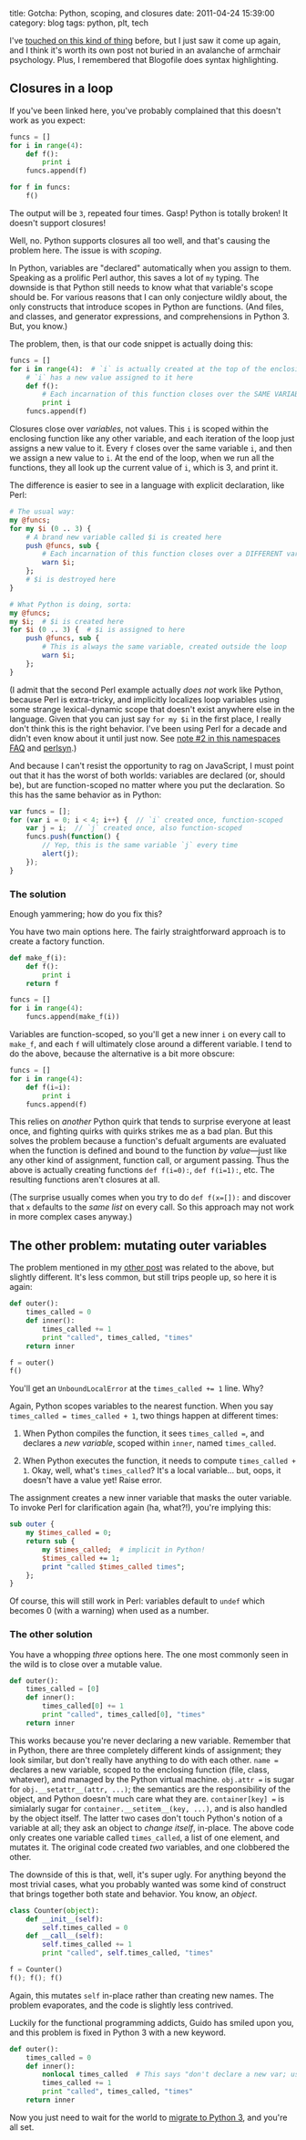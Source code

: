 title: Gotcha: Python, scoping, and closures
date: 2011-04-24 15:39:00
category: blog
tags: python, plt, tech

I've [touched on this kind of thing][architectural fallacies] before, but I just saw it come up again, and I think it's worth its own post not buried in an avalanche of armchair psychology.  Plus, I remembered that Blogofile does syntax highlighting.

## Closures in a loop

If you've been linked here, you've probably complained that this doesn't work as you expect:

```python
funcs = []
for i in range(4):
    def f():
        print i
    funcs.append(f)

for f in funcs:
    f()
```

The output will be `3`, repeated four times.  Gasp!  Python is totally broken!  It doesn't support closures!

Well, no.  Python supports closures all too well, and that's causing the problem here.  The issue is with _scoping_.

<!-- more -->

In Python, variables are "declared" automatically when you assign to them.  Speaking as a prolific Perl author, this saves a lot of `my` typing.  The downside is that Python still needs to know what that variable's scope should be.  For various reasons that I can only conjecture wildly about, the only constructs that introduce scopes in Python are functions.  (And files, and classes, and generator expressions, and comprehensions in Python 3.  But, you know.)

The problem, then, is that our code snippet is actually doing this:

```python
funcs = []
for i in range(4):  # `i` is actually created at the top of the enclosing function, only once
    # `i` has a new value assigned to it here
    def f():
        # Each incarnation of this function closes over the SAME VARIABLE, `i`
        print i
    funcs.append(f)
```

Closures close over _variables_, not values.  This `i` is scoped within the enclosing function like any other variable, and each iteration of the loop just assigns a new value to it.  Every `f` closes over the same variable `i`, and then we assign a new value to `i`.  At the end of the loop, when we run all the functions, they all look up the current value of `i`, which is 3, and print it.

The difference is easier to see in a language with explicit declaration, like Perl:

```perl
# The usual way:
my @funcs;
for my $i (0 .. 3) {
    # A brand new variable called $i is created here
    push @funcs, sub {
        # Each incarnation of this function closes over a DIFFERENT variable; they're just all named `$i`
        warn $i;
    };
    # $i is destroyed here
}

# What Python is doing, sorta:
my @funcs;
my $i;  # $i is created here
for $i (0 .. 3) {  # $i is assigned to here
    push @funcs, sub {
        # This is always the same variable, created outside the loop
        warn $i;
    };
}
```

(I admit that the second Perl example actually _does not_ work like Python, because Perl is extra-tricky, and implicitly localizes loop variables using some strange lexical-dynamic scope that doesn't exist anywhere else in the language.  Given that you can just say `for my $i` in the first place, I really don't think this is the right behavior.  I've been using Perl for a decade and didn't even know about it until just now.  See [note #2 in this namespaces FAQ][perl namespaces] and [perlsyn][perlsyn foreach].)

And because I can't resist the opportunity to rag on JavaScript, I must point out that it has the worst of both worlds: variables are declared (or, should be), but are function-scoped no matter where you put the declaration.  So this has the same behavior as in Python:

```javascript
var funcs = [];
for (var i = 0; i < 4; i++) {  // `i` created once, function-scoped
    var j = i;  // `j` created once, also function-scoped
    funcs.push(function() {
        // Yep, this is the same variable `j` every time
        alert(j);
    });
}
```


### The solution

Enough yammering; how do you fix this?

You have two main options here.  The fairly straightforward approach is to create a factory function.

```python
def make_f(i):
    def f():
        print i
    return f

funcs = []
for i in range(4):
    funcs.append(make_f(i))
```

Variables are function-scoped, so you'll get a new inner `i` on every call to `make_f`, and each `f` will ultimately close around a different variable.  I tend to do the above, because the alternative is a bit more obscure:

```python
funcs = []
for i in range(4):
    def f(i=i):
        print i
    funcs.append(f)
```

This relies on _another_ Python quirk that tends to surprise everyone at least once, and fighting quirks with quirks strikes me as a bad plan.  But this solves the problem because a function's defualt arguments are evaluated when the function is defined and bound to the function _by value_—just like any other kind of assignment, function call, or argument passing.  Thus the above is actually creating functions `def f(i=0):`, `def f(i=1):`, etc.  The resulting functions aren't closures at all.

(The surprise usually comes when you try to do `def f(x=[]):` and discover that `x` defaults to the _same list_ on every call.  So this approach may not work in more complex cases anyway.)


## The other problem: mutating outer variables

The problem mentioned in my [other post][architectural fallacies] was related to the above, but slightly different.  It's less common, but still trips people up, so here it is again:

```python
def outer():
    times_called = 0
    def inner():
        times_called += 1
        print "called", times_called, "times"
    return inner

f = outer()
f()
```

You'll get an `UnboundLocalError` at the `times_called += 1` line.  Why?

Again, Python scopes variables to the nearest function.  When you say `times_called = times_called + 1`, two things happen at different times:

1. When Python compiles the function, it sees `times_called =`, and declares a _new variable_, scoped within `inner`, named `times_called`.

2. When Python executes the function, it needs to compute `times_called + 1`.  Okay, well, what's `times_called`?  It's a local variable...  but, oops, it doesn't have a value yet!  Raise error.

The assignment creates a new inner variable that masks the outer variable.  To invoke Perl for clarification again (ha, what?!), you're implying this:

```perl
sub outer {
    my $times_called = 0;
    return sub {
        my $times_called;  # implicit in Python!
        $times_called += 1;
        print "called $times_called times";
    };
}
```

Of course, this will still work in Perl: variables default to `undef` which becomes 0 (with a warning) when used as a number.


### The other solution

You have a whopping _three_ options here.  The one most commonly seen in the wild is to close over a mutable value.

```python
def outer():
    times_called = [0]
    def inner():
        times_called[0] += 1
        print "called", times_called[0], "times"
    return inner
```

This works because you're never declaring a new variable.  Remember that in Python, there are three completely different kinds of assignment; they look similar, but don't really have anything to do with each other.  `name =` declares a new variable, scoped to the enclosing function (file, class, whatever), and managed by the Python virtual machine.  `obj.attr =` is sugar for `obj.__setattr__(attr, ...)`; the semantics are the responsibility of the object, and Python doesn't much care what they are.  `container[key] =` is simialarly sugar for `container.__setitem__(key, ...)`, and is also handled by the object itself.  The latter two cases don't touch Python's notion of a variable at all; they ask an object to _change itself_, in-place.  The above code only creates one variable called `times_called`, a list of one element, and mutates it.  The original code created _two_ variables, and one clobbered the other.

The downside of this is that, well, it's super ugly.  For anything beyond the most trivial cases, what you probably wanted was some kind of construct that brings together both state and behavior.  You know, an _object_.

```python
class Counter(object):
    def __init__(self):
        self.times_called = 0
    def __call__(self):
        self.times_called += 1
        print "called", self.times_called, "times"

f = Counter()
f(); f(); f()
```

Again, this mutates `self` in-place rather than creating new names.  The problem evaporates, and the code is slightly less contrived.

Luckily for the functional programming addicts, Guido has smiled upon you, and this problem is fixed in Python 3 with a new keyword.

```python
def outer():
    times_called = 0
    def inner():
        nonlocal times_called  # This says "don't declare a new var; use the outer one", just like `global`
        times_called += 1
        print "called", times_called, "times"
    return inner
```

Now you just need to wait for the world to [migrate to Python 3][python 3 wos], and you're all set.


[architectural fallacies]: /blog/2011/04/17/architectural-fallacies/#reverse-injustification
[perl namespaces]: http://perl.plover.com/FAQs/Namespaces.html.en#Notes
[perlsyn foreach]: http://perldoc.perl.org/perlsyn.html#Foreach-Loops
[python 3 wos]: http://python3wos.appspot.com/

